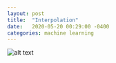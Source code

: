 ```yaml
---
layout: post
title:  "Interpolation"
date:   2020-05-20 00:29:00 -0400
categories: machine learning
---
```


![alt text](https://github.com/johnmath/johnmath.github.io/blob/master/media/sine_nw_singular.gif)
